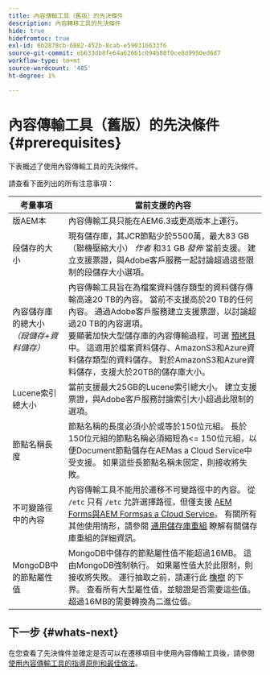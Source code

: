 ```yaml
---
title: 內容傳輸工具（舊版）的先決條件
description: 內容轉移工具的先決條件
hide: true
hidefromtoc: true
exl-id: 6b2878cb-6882-452b-8cab-e590316633f6
source-git-commit: eb633db8fe64a62661c094b88f0ce8d9950ed6d7
workflow-type: tm+mt
source-wordcount: '485'
ht-degree: 1%

---
```


# 內容傳輸工具（舊版）的先決條件 {#prerequisites}

下表概述了使用內容傳輸工具的先決條件。

請查看下面列出的所有注意事項：

| 考量事項 | 當前支援的內容 |
|--- |--- |
| 版AEM本 | 內容傳輸工具只能在AEM6.3或更高版本上運行。 |
| 段儲存的大小 | 現有儲存庫，其JCR節點少於5500萬，最大83 GB（聯機壓縮大小） *作者* 和31 GB *發佈* 當前支援。 建立支援票證，與Adobe客戶服務一起討論超過這些限制的段儲存大小選項。 |
| 內容儲存庫的總大小 <br>*（段儲存+資料儲存）* | 內容傳輸工具旨在為檔案資料儲存類型的資料儲存傳輸高達20 TB的內容。 當前不支援高於20 TB的任何內容。 通過Adobe客戶服務建立支援票證，以討論超過20 TB的內容選項。 <br>要顯著加快大型儲存庫的內容傳輸過程，可選 [預拷貝](https://experienceleague.adobe.com/docs/experience-manager-cloud-service/moving/cloud-migration/content-transfer-tool/handling-large-content-repositories.html?lang=en#setting-up-pre-copy-step) 中。 這適用於檔案資料儲存、AmazonS3和Azure資料儲存類型的資料儲存。 對於AmazonS3和Azure資料儲存，支援大於20TB的儲存庫大小。 |
| Lucene索引總大小 | 當前支援最大25GB的Lucene索引總大小。 建立支援票證，與Adobe客戶服務討論索引大小超過此限制的選項。 |
| 節點名稱長度 | 節點名稱的長度必須小於或等於150位元組。 長於150位元組的節點名稱必須縮短為&lt;= 150位元組，以便Document節點儲存在AEMas a Cloud Service中受支援。 如果這些長節點名稱未固定，則接收將失敗。 |
| 不可變路徑中的內容 | 內容傳輸工具不能用於遷移不可變路徑中的內容。 從 `/etc` 只有 `/etc` 允許選擇路徑，但僅支援 [AEM Forms與AEM Formsas a Cloud Service](https://experienceleague.adobe.com/docs/experience-manager-forms-cloud-service/forms/migrate-to-forms-as-a-cloud-service.html?lang=en#paths-of-various-aem-forms-specific-assets)。 有關所有其他使用情形，請參閱 [通用儲存庫重組](https://experienceleague.adobe.com/docs/experience-manager-65/deploying/restructuring/all-repository-restructuring-in-aem-6-5.html) 瞭解有關儲存庫重組的詳細資訊。 |
| MongoDB中的節點屬性值 | MongoDB中儲存的節點屬性值不能超過16MB。 這由MongoDB強制執行。 如果屬性值大於此限制，則接收將失敗。 運行抽取之前，請運行此 [橡樹](https://repo1.maven.org/maven2/org/apache/jackrabbit/oak-run/1.38.0/oak-run-1.38.0.jar) 的下界。 查看所有大型屬性值，並驗證是否需要這些值。 超過16MB的需要轉換為二進位值。 |

## 下一步 {#whats-next}

在您查看了先決條件並確定是否可以在遷移項目中使用內容傳輸工具後，請參閱 [使用內容傳輸工具的指導原則和最佳做法](https://experienceleague.adobe.com/docs/experience-manager-cloud-service/moving/cloud-migration/content-transfer-tool/guidelines-best-practices-content-transfer-tool.html?lang=en)。

